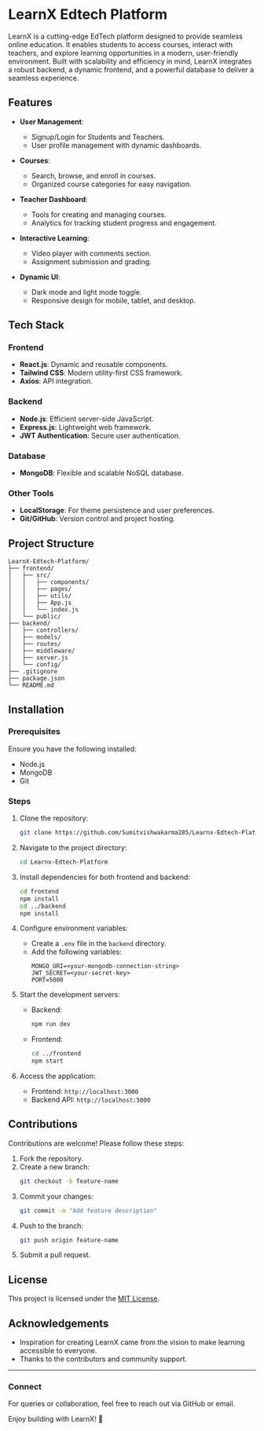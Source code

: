 # LearnX Edtech Platform

LearnX is a cutting-edge EdTech platform designed to provide seamless online education. It enables students to access courses, interact with teachers, and explore learning opportunities in a modern, user-friendly environment. Built with scalability and efficiency in mind, LearnX integrates a robust backend, a dynamic frontend, and a powerful database to deliver a seamless experience.

## Features

- **User Management**: 
  - Signup/Login for Students and Teachers.
  - User profile management with dynamic dashboards.

- **Courses**:
  - Search, browse, and enroll in courses.
  - Organized course categories for easy navigation.

- **Teacher Dashboard**:
  - Tools for creating and managing courses.
  - Analytics for tracking student progress and engagement.

- **Interactive Learning**:
  - Video player with comments section.
  - Assignment submission and grading.

- **Dynamic UI**:
  - Dark mode and light mode toggle.
  - Responsive design for mobile, tablet, and desktop.

## Tech Stack

### Frontend
- **React.js**: Dynamic and reusable components.
- **Tailwind CSS**: Modern utility-first CSS framework.
- **Axios**: API integration.

### Backend
- **Node.js**: Efficient server-side JavaScript.
- **Express.js**: Lightweight web framework.
- **JWT Authentication**: Secure user authentication.

### Database
- **MongoDB**: Flexible and scalable NoSQL database.

### Other Tools
- **LocalStorage**: For theme persistence and user preferences.
- **Git/GitHub**: Version control and project hosting.

## Project Structure
```
LearnX-Edtech-Platform/
├── frontend/
│   ├── src/
│   │   ├── components/
│   │   ├── pages/
│   │   ├── utils/
│   │   ├── App.js
│   │   └── index.js
│   └── public/
├── backend/
│   ├── controllers/
│   ├── models/
│   ├── routes/
│   ├── middleware/
│   ├── server.js
│   └── config/
├── .gitignore
├── package.json
└── README.md
```

## Installation

### Prerequisites
Ensure you have the following installed:
- Node.js
- MongoDB
- Git

### Steps
1. Clone the repository:
   ```bash
   git clone https://github.com/Sumitvishwakarma285/Learnx-Edtech-Platform.git
   ```

2. Navigate to the project directory:
   ```bash
   cd Learnx-Edtech-Platform
   ```

3. Install dependencies for both frontend and backend:
   ```bash
   cd frontend
   npm install
   cd ../backend
   npm install
   ```

4. Configure environment variables:
   - Create a `.env` file in the `backend` directory.
   - Add the following variables:
     ```env
     MONGO_URI=<your-mongodb-connection-string>
     JWT_SECRET=<your-secret-key>
     PORT=5000
     ```

5. Start the development servers:
   - Backend:
     ```bash
     npm run dev
     ```
   - Frontend:
     ```bash
     cd ../frontend
     npm start
     ```

6. Access the application:
   - Frontend: `http://localhost:3000`
   - Backend API: `http://localhost:5000`

## Contributions

Contributions are welcome! Please follow these steps:
1. Fork the repository.
2. Create a new branch:
   ```bash
   git checkout -b feature-name
   ```
3. Commit your changes:
   ```bash
   git commit -m "Add feature description"
   ```
4. Push to the branch:
   ```bash
   git push origin feature-name
   ```
5. Submit a pull request.

## License

This project is licensed under the [MIT License](LICENSE).

## Acknowledgements

- Inspiration for creating LearnX came from the vision to make learning accessible to everyone.
- Thanks to the contributors and community support.

---

### Connect
For queries or collaboration, feel free to reach out via GitHub or email.

Enjoy building with LearnX! 🚀
